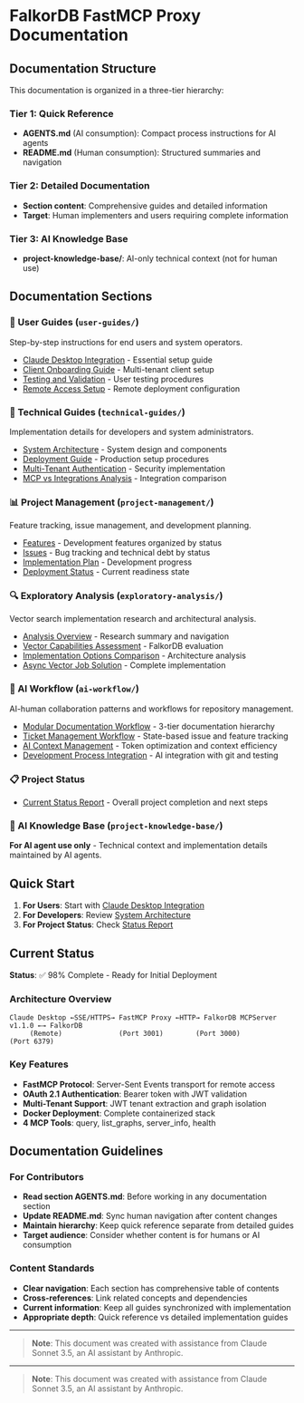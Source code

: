 # FalkorDB FastMCP Proxy Documentation

## Documentation Structure

This documentation is organized in a three-tier hierarchy:

### Tier 1: Quick Reference
- **AGENTS.md** (AI consumption): Compact process instructions for AI agents
- **README.md** (Human consumption): Structured summaries and navigation

### Tier 2: Detailed Documentation
- **Section content**: Comprehensive guides and detailed information
- **Target**: Human implementers and users requiring complete information

### Tier 3: AI Knowledge Base
- **project-knowledge-base/**: AI-only technical context (not for human use)

## Documentation Sections

### 📖 User Guides (`user-guides/`)
Step-by-step instructions for end users and system operators.
- [Claude Desktop Integration](./user-guides/claude-desktop-integration.md) - Essential setup guide
- [Client Onboarding Guide](./user-guides/client-onboarding-guide.md) - Multi-tenant client setup
- [Testing and Validation](./user-guides/testing.md) - User testing procedures
- [Remote Access Setup](./user-guides/REMOTE_ACCESS.md) - Remote deployment configuration

### 🔧 Technical Guides (`technical-guides/`)
Implementation details for developers and system administrators.
- [System Architecture](./technical-guides/architecture.md) - System design and components
- [Deployment Guide](./technical-guides/deployment-guide.md) - Production setup procedures
- [Multi-Tenant Authentication](./technical-guides/multi-tenant-authentication.md) - Security implementation
- [MCP vs Integrations Analysis](./technical-guides/mcp-vs-integrations.md) - Integration comparison

### 📊 Project Management (`project-management/`)
Feature tracking, issue management, and development planning.
- [Features](./project-management/features/) - Development features organized by status
- [Issues](./project-management/issues/) - Bug tracking and technical debt by status
- [Implementation Plan](./project-management/implementation-plan.md) - Development progress
- [Deployment Status](./project-management/deployment-status.md) - Current readiness state

### 🔍 Exploratory Analysis (`exploratory-analysis/`)
Vector search implementation research and architectural analysis.
- [Analysis Overview](./exploratory-analysis/README.md) - Research summary and navigation
- [Vector Capabilities Assessment](./exploratory-analysis/vector-capabilities-assessment.md) - FalkorDB evaluation
- [Implementation Options Comparison](./exploratory-analysis/implementation-options-comparison.md) - Architecture analysis
- [Async Vector Job Solution](./exploratory-analysis/async-vector-job-solution.md) - Complete implementation

### 🤖 AI Workflow (`ai-workflow/`)
AI-human collaboration patterns and workflows for repository management.
- [Modular Documentation Workflow](./ai-workflow/modular-documentation-workflow.md) - 3-tier documentation hierarchy
- [Ticket Management Workflow](./ai-workflow/ticket-management-workflow.md) - State-based issue and feature tracking
- [AI Context Management](./ai-workflow/ai-context-management.md) - Token optimization and context efficiency
- [Development Process Integration](./ai-workflow/development-process-integration.md) - AI integration with git and testing

### 📋 Project Status
- [Current Status Report](./STATUS.md) - Overall project completion and next steps

### 🤖 AI Knowledge Base (`project-knowledge-base/`)
**For AI agent use only** - Technical context and implementation details maintained by AI agents.

## Quick Start

1. **For Users**: Start with [Claude Desktop Integration](./user-guides/claude-desktop-integration.md)
2. **For Developers**: Review [System Architecture](./technical-guides/architecture.md)
3. **For Project Status**: Check [Status Report](./STATUS.md)

## Current Status

**Status**: ✅ 98% Complete - Ready for Initial Deployment

### Architecture Overview
```
Claude Desktop ←SSE/HTTPS→ FastMCP Proxy ←HTTP→ FalkorDB MCPServer v1.1.0 ←→ FalkorDB
     (Remote)              (Port 3001)        (Port 3000)              (Port 6379)
```

### Key Features
- **FastMCP Protocol**: Server-Sent Events transport for remote access
- **OAuth 2.1 Authentication**: Bearer token with JWT validation
- **Multi-Tenant Support**: JWT tenant extraction and graph isolation
- **Docker Deployment**: Complete containerized stack
- **4 MCP Tools**: query, list_graphs, server_info, health

## Documentation Guidelines

### For Contributors
- **Read section AGENTS.md**: Before working in any documentation section
- **Update README.md**: Sync human navigation after content changes
- **Maintain hierarchy**: Keep quick reference separate from detailed guides
- **Target audience**: Consider whether content is for humans or AI consumption

### Content Standards
- **Clear navigation**: Each section has comprehensive table of contents
- **Cross-references**: Link related concepts and dependencies
- **Current information**: Keep all guides synchronized with implementation
- **Appropriate depth**: Quick reference vs detailed implementation guides

---

> **Note**: This document was created with assistance from Claude Sonnet 3.5, an AI assistant by Anthropic.

---

> **Note**: This document was created with assistance from Claude Sonnet 3.5, an AI assistant by Anthropic.